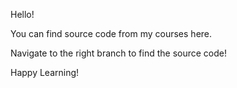 Hello!

You can find source code from my courses here.

Navigate to the right branch to find the source code!

Happy Learning!
